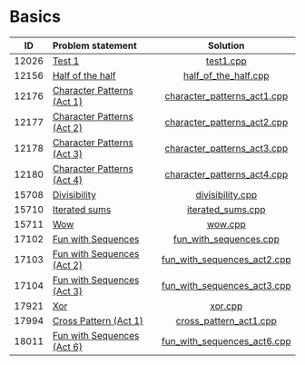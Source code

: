 # Basics

|  ID   |       Problem statement        |            Solution             |
|:-----:|:-------------------------------|:-------------------------------:|
| 12026 | [Test 1][]                     | [test1.cpp][]                   |
| 12156 | [Half of the half][]           | [half_of_the_half.cpp][]        |
| 12176 | [Character Patterns (Act 1)][] | [character_patterns_act1.cpp][] |
| 12177 | [Character Patterns (Act 2)][] | [character_patterns_act2.cpp][] |
| 12178 | [Character Patterns (Act 3)][] | [character_patterns_act3.cpp][] |
| 12180 | [Character Patterns (Act 4)][] | [character_patterns_act4.cpp][] |
| 15708 | [Divisibility][]               | [divisibility.cpp][]            |
| 15710 | [Iterated sums][]              | [iterated_sums.cpp][]           |
| 15711 | [Wow][]                        | [wow.cpp][]                     |
| 17102 | [Fun with Sequences][]         | [fun_with_sequences.cpp][]      |
| 17103 | [Fun with Sequences (Act 2)][] | [fun_with_sequences_act2.cpp][] |
| 17104 | [Fun with Sequences (Act 3)][] | [fun_with_sequences_act3.cpp][] |
| 17921 | [Xor][]                        | [xor.cpp][]                     |
| 17994 | [Cross Pattern (Act 1)][]      | [cross_pattern_act1.cpp][]      |
| 18011 | [Fun with Sequences (Act 6)][] | [fun_with_sequences_act6.cpp][] |

[Test 1]:                     http://www.spoj.com/problems/TESTINT/
[Half of the half]:           http://www.spoj.com/problems/STRHH/
[Character Patterns (Act 1)]: http://www.spoj.com/problems/CPTTRN1/
[Character Patterns (Act 2)]: http://www.spoj.com/problems/CPTTRN2/
[Character Patterns (Act 3)]: http://www.spoj.com/problems/CPTTRN3/
[Character Patterns (Act 4)]: http://www.spoj.com/problems/CPTTRN4/
[Divisibility]:               http://www.spoj.com/problems/SMPDIV/
[Iterated sums]:              http://www.spoj.com/problems/SMPSUM/
[Wow]:                        http://www.spoj.com/problems/SMPWOW/
[Fun with Sequences]:         http://www.spoj.com/problems/SMPSEQ3/
[Fun with Sequences (Act 2)]: http://www.spoj.com/problems/SMPSEQ4/
[Fun with Sequences (Act 3)]: http://www.spoj.com/problems/SMPSEQ5/
[Xor]:                        http://www.spoj.com/problems/BSCXOR/
[Cross Pattern (Act 1)]:      http://www.spoj.com/problems/PCROSS1/
[Fun with Sequences (Act 6)]: http://www.spoj.com/problems/SMPSEQ8/

[test1.cpp]:                   test1.cpp
[half_of_the_half.cpp]:        half_of_the_half.cpp
[character_patterns_act1.cpp]: character_patterns_act1.cpp
[character_patterns_act2.cpp]: character_patterns_act2.cpp
[character_patterns_act3.cpp]: character_patterns_act3.cpp
[character_patterns_act4.cpp]: character_patterns_act4.cpp
[divisibility.cpp]:            divisibility.cpp
[iterated_sums.cpp]:           iterated_sums.cpp
[wow.cpp]:                     wow.cpp
[fun_with_sequences.cpp]:      fun_with_sequences.cpp
[fun_with_sequences_act2.cpp]: fun_with_sequences_act2.cpp
[fun_with_sequences_act3.cpp]: fun_with_sequences_act3.cpp
[xor.cpp]:                     xor.cpp
[cross_pattern_act1.cpp]:      cross_pattern_act1.cpp
[fun_with_sequences_act6.cpp]: fun_with_sequences_act6.cpp
